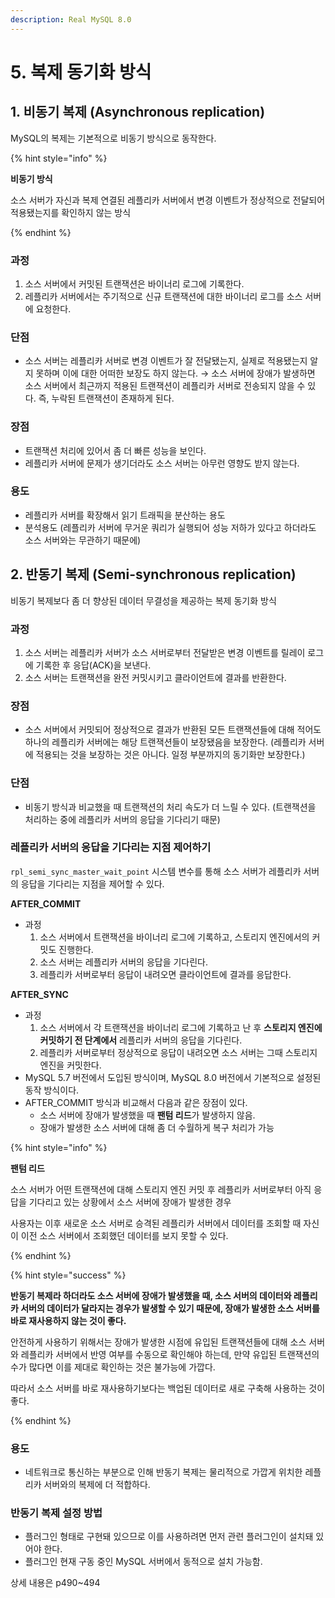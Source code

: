 ```yaml
---
description: Real MySQL 8.0
---
```


# 5. 복제 동기화 방식

## 1. 비동기 복제 (Asynchronous replication)

MySQL의 복제는 기본적으로 비동기 방식으로 동작한다.

{% hint style="info" %}

**비동기 방식**

소스 서버가 자신과 복제 연결된 레플리카 서버에서 변경 이벤트가 정상적으로 전달되어 적용됐는지를 확인하지 않는 방식

{% endhint %}

### 과정

1. 소스 서버에서 커밋된 트랜잭션은 바이너리 로그에 기록한다.
2. 레플리카 서버에서는 주기적으로 신규 트랜잭션에 대한 바이너리 로그를 소스 서버에 요청한다.

### 단점

- 소스 서버는 레플리카 서버로 변경 이벤트가 잘 전달됐는지, 실제로 적용됐는지 알지 못하며 이에 대한 어떠한 보장도 하지 않는다. → 소스 서버에 장애가 발생하면 소스 서버에서 최근까지 적용된 트랜잭션이 레플리카 서버로 전송되지 않을 수 있다. 즉, 누락된 트랜잭션이 존재하게 된다.

### 장점

- 트랜잭션 처리에 있어서 좀 더 빠른 성능을 보인다.
- 레플리카 서버에 문제가 생기더라도 소스 서버는 아무런 영향도 받지 않는다.

### 용도

- 레플리카 서버를 확장해서 읽기 트래픽을 분산하는 용도
- 분석용도 (레플리카 서버에 무거운 쿼리가 실행되어 성능 저하가 있다고 하더라도 소스 서버와는 무관하기 때문에)

## 2. 반동기 복제 (Semi-synchronous replication)

비동기 복제보다 좀 더 향상된 데이터 무결성을 제공하는 복제 동기화 방식

### 과정

1. 소스 서버는 레플리카 서버가 소스 서버로부터 전달받은 변경 이벤트를 릴레이 로그에 기록한 후 응답(ACK)을 보낸다.
2. 소스 서버는 트랜잭션을 완전 커밋시키고 클라이언트에 결과를 반환한다.

### 장점

- 소스 서버에서 커밋되어 정상적으로 결과가 반환된 모든 트랜잭션들에 대해 적어도 하나의 레플리카 서버에는 해당 트랜잭션들이 보장됐음을 보장한다. (레플리카 서버에 적용되는 것을 보장하는 것은 아니다. 일정 부분까지의 동기화만 보장한다.)

### 단점

- 비동기 방식과 비교했을 때 트랜잭션의 처리 속도가 더 느릴 수 있다. (트랜잭션을 처리하는 중에 레플리카 서버의 응답을 기다리기 때문)

### 레플리카 서버의 응답을 기다리는 지점 제어하기

`rpl_semi_sync_master_wait_point` 시스템 변수를 통해 소스 서버가 레플리카 서버의 응답을 기다리는 지점을 제어할 수 있다.

**AFTER_COMMIT**

- 과정
    1. 소스 서버에서 트랜잭션을 바이너리 로그에 기록하고, 스토리지 엔진에서의 커밋도 진행한다.
    2. 소스 서버는 레플리카 서버의 응답을 기다린다.
    3. 레플리카 서버로부터 응답이 내려오면 클라이언트에 결과를 응답한다.

**AFTER_SYNC**
    
- 과정
    1. 소스 서버에서 각 트랜잭션을 바이너리 로그에 기록하고 난 후 **스토리지 엔진에 커밋하기 전 단계에서** 레플리카 서버의 응답을 기다린다.
    2. 레플리카 서버로부터 정상적으로 응답이 내려오면 소스 서버는 그때 스토리지 엔진을 커밋한다.
- MySQL 5.7 버전에서 도입된 방식이며, MySQL 8.0 버전에서 기본적으로 설정된 동작 방식이다.
- AFTER_COMMIT 방식과 비교해서 다음과 같은 장점이 있다.
    - 소스 서버에 장애가 발생했을 때 **팬텀 리드**가 발생하지 않음.
    - 장애가 발생한 소스 서버에 대해 좀 더 수월하게 복구 처리가 가능

{% hint style="info" %}

**팬텀 리드**

소스 서버가 어떤 트랜잭션에 대해 스토리지 엔진 커밋 후 레플리카 서버로부터 아직 응답을 기다리고 있는 상황에서 소스 서버에 장애가 발생한 경우

사용자는 이후 새로운 소스 서버로 승격된 레플리카 서버에서 데이터를 조회할 때 자신이 이전 소스 서버에서 조회했던 데이터를 보지 못할 수 있다.

{% endhint %}

{% hint style="success" %}

**반동기 복제라 하더라도 소스 서버에 장애가 발생했을 때, 소스 서버의 데이터와 레플리카 서버의 데이터가 달라지는 경우가 발생할 수 있기 때문에, 장애가 발생한 소스 서버를 바로 재사용하지 않는 것이 좋다.**

안전하게 사용하기 위해서는 장애가 발생한 시점에 유입된 트랜잭션들에 대해 소스 서버와 레플리카 서버에서 반영 여부를 수동으로 확인해야 하는데, 만약 유입된 트랜잭션의 수가 많다면 이를 제대로 확인하는 것은 불가능에 가깝다.

따라서 소스 서버를 바로 재사용하기보다는 백업된 데이터로 새로 구축해 사용하는 것이 좋다.

{% endhint %}

### 용도

- 네트워크로 통신하는 부분으로 인해 반동기 복제는 물리적으로 가깝게 위치한 레플리카 서버와의 복제에 더 적합하다.

### 반동기 복제 설정 방법

- 플러그인 형태로 구현돼 있으므로 이를 사용하려면 먼저 관련 플러그인이 설치돼 있어야 한다.
- 플러그인 현재 구동 중인 MySQL 서버에서 동적으로 설치 가능함.

상세 내용은 p490~494
